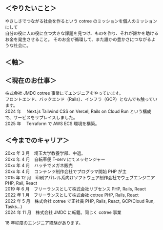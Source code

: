 ## ＜やりたいこと＞

やさしさでつながる社会を作るという cotree のミッションを個人のミッションにして  
自分の役に人の役に立つ大きな課題を見つけ、ものを作り、それが誰かを助けるお金を発生させること。
そのお金が循環して、また誰かの豊かさにつながるような社会に。

## ＜軸＞

## ＜現在のお仕事＞

株式会社 JMDC cotree 事業にてエンジニアをやっています。  
フロントエンド、バックエンド（Rails）、インフラ（GCP）となんでも触っています。  
2024 年　 Next.js Tailwind CSS on Vercel, Rails on Cloud Run という構成で、サービスをリプレイスしました。  
2025 年　 Terraform で AWS ECS 環境を構築。

## ＜今までのキャリア＞

20xx 年 3 月　埼玉大学教養学部、中退。  
20xx 年 4 月　自転車便 T-serv にてメッセンジャー  
20xx 年 4 月　ハッチでメガネ販売  
20xx 年 4 月　コンテンツ制作会社でプログラマ開始 PHP が主  
2015 年 12 月　印刷アパレル系向けソフトウェア制作会社でウェブエンジニア PHP, Rail, React  
2019 年 6 月　フリーランスとして株式会社リブセンス PHP, Rails, React  
2022 年 1 月　フリーランスとして株式会社 cotree PHP, Rails, React  
2022 年 5 月　株式会社 cotree で正社員 PHP, Rails, React, GCP(Cloud Run, Tasks...)  
2024 年 11 月　株式会社 JMDC に転籍。同じく cotree 事業

18 年程度のエンジニア経験があります。
